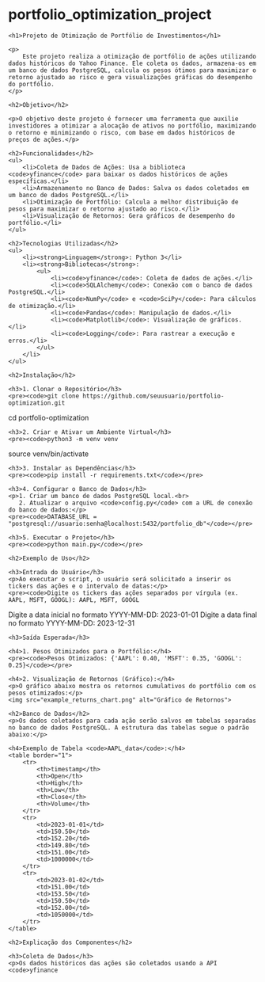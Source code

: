 # portfolio_optimization_project

    <h1>Projeto de Otimização de Portfólio de Investimentos</h1>

    <p>
        Este projeto realiza a otimização de portfólio de ações utilizando dados históricos do Yahoo Finance. Ele coleta os dados, armazena-os em um banco de dados PostgreSQL, calcula os pesos ótimos para maximizar o retorno ajustado ao risco e gera visualizações gráficas do desempenho do portfólio.
    </p>

    <h2>Objetivo</h2>

    <p>O objetivo deste projeto é fornecer uma ferramenta que auxilie investidores a otimizar a alocação de ativos no portfólio, maximizando o retorno e minimizando o risco, com base em dados históricos de preços de ações.</p>

    <h2>Funcionalidades</h2>
    <ul>
        <li>Coleta de Dados de Ações: Usa a biblioteca <code>yfinance</code> para baixar os dados históricos de ações específicas.</li>
        <li>Armazenamento no Banco de Dados: Salva os dados coletados em um banco de dados PostgreSQL.</li>
        <li>Otimização de Portfólio: Calcula a melhor distribuição de pesos para maximizar o retorno ajustado ao risco.</li>
        <li>Visualização de Retornos: Gera gráficos de desempenho do portfólio.</li>
    </ul>

    <h2>Tecnologias Utilizadas</h2>
    <ul>
        <li><strong>Linguagem</strong>: Python 3</li>
        <li><strong>Bibliotecas</strong>:
            <ul>
                <li><code>yfinance</code>: Coleta de dados de ações.</li>
                <li><code>SQLAlchemy</code>: Conexão com o banco de dados PostgreSQL.</li>
                <li><code>NumPy</code> e <code>SciPy</code>: Para cálculos de otimização.</li>
                <li><code>Pandas</code>: Manipulação de dados.</li>
                <li><code>Matplotlib</code>: Visualização de gráficos.</li>
                <li><code>Logging</code>: Para rastrear a execução e erros.</li>
            </ul>
        </li>
    </ul>

    <h2>Instalação</h2>

    <h3>1. Clonar o Repositório</h3>
    <pre><code>git clone https://github.com/seuusuario/portfolio-optimization.git
cd portfolio-optimization
</code></pre>

    <h3>2. Criar e Ativar um Ambiente Virtual</h3>
    <pre><code>python3 -m venv venv
source venv/bin/activate
</code></pre>

    <h3>3. Instalar as Dependências</h3>
    <pre><code>pip install -r requirements.txt</code></pre>

    <h3>4. Configurar o Banco de Dados</h3>
    <p>1. Criar um banco de dados PostgreSQL local.<br>
       2. Atualizar o arquivo <code>config.py</code> com a URL de conexão do banco de dados:</p>
    <pre><code>DATABASE_URL = "postgresql://usuario:senha@localhost:5432/portfolio_db"</code></pre>

    <h3>5. Executar o Projeto</h3>
    <pre><code>python main.py</code></pre>

    <h2>Exemplo de Uso</h2>

    <h3>Entrada do Usuário</h3>
    <p>Ao executar o script, o usuário será solicitado a inserir os tickers das ações e o intervalo de datas:</p>
    <pre><code>Digite os tickers das ações separados por vírgula (ex. AAPL, MSFT, GOOGL): AAPL, MSFT, GOOGL
Digite a data inicial no formato YYYY-MM-DD: 2023-01-01
Digite a data final no formato YYYY-MM-DD: 2023-12-31
</code></pre>

    <h3>Saída Esperada</h3>

    <h4>1. Pesos Otimizados para o Portfólio:</h4>
    <pre><code>Pesos Otimizados: {'AAPL': 0.40, 'MSFT': 0.35, 'GOOGL': 0.25}</code></pre>

    <h4>2. Visualização de Retornos (Gráfico):</h4>
    <p>O gráfico abaixo mostra os retornos cumulativos do portfólio com os pesos otimizados:</p>
    <img src="example_returns_chart.png" alt="Gráfico de Retornos">

    <h2>Banco de Dados</h2>
    <p>Os dados coletados para cada ação serão salvos em tabelas separadas no banco de dados PostgreSQL. A estrutura das tabelas segue o padrão abaixo:</p>

    <h4>Exemplo de Tabela <code>AAPL_data</code>:</h4>
    <table border="1">
        <tr>
            <th>timestamp</th>
            <th>Open</th>
            <th>High</th>
            <th>Low</th>
            <th>Close</th>
            <th>Volume</th>
        </tr>
        <tr>
            <td>2023-01-01</td>
            <td>150.50</td>
            <td>152.20</td>
            <td>149.80</td>
            <td>151.00</td>
            <td>1000000</td>
        </tr>
        <tr>
            <td>2023-01-02</td>
            <td>151.00</td>
            <td>153.50</td>
            <td>150.50</td>
            <td>152.00</td>
            <td>1050000</td>
        </tr>
    </table>

    <h2>Explicação dos Componentes</h2>

    <h3>Coleta de Dados</h3>
    <p>Os dados históricos das ações são coletados usando a API <code>yfinance

